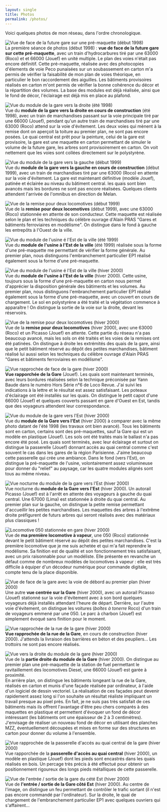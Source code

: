 ```yaml
---
layout: single
title: Photos
permalink: /photos/
---
```



Voici quelques photos de mon réseau, dans l'ordre chronologique.

  
![Vue de face de la future gare sur une pré-maquette (début 1998)](../photos/garev0.jpg)  
La première séance de photos (début 1998) : **vue de face de la future gare sur cette pré-maquette**, avec un train d'hydrocarbures tiré par une 63000 (Roco) et et 66000 (Jouef) en unité multiple. Le plan des voies n'était pas encore définitif. Cette pré-maquette, réalisée avec des photocopies d'élements de voie Peco punaisées sur un soubassement en carton m'a permis de vérifier la faisabilité de mon plan de voies théorique, en particulier le bon raccordement des aiguilles. Les bâtiments provisoires réalisés en carton m'ont permis de vérifier la bonne cohérence du décor et la répartition des volumes. La base des modules est déjà réalisée, ainsi que le fond de décor, l'éclairage est déjà mis en place au plafond.

  
![Vue du module de la gare vers la droite (été 1998)](../photos/garev1.jpg)  
Vue du **module de la gare vers la droite en cours de construction** (été 1998), avec un train de marchandises passant sur la voie principale tiré par une 66000 (Jouef), pendant qu'un autre train de marchandises tiré par une 63000 (Roco) attend sur la voie d'évitement. Les deux voies qui mènent à la remise dont on aperçoit la toiture au premier plan, ne sont pas encore posées. Le quai central est prêt pour la peinture, celui de la gare est provisoire, la gare est une maquette en carton permettant de simuler le volume de la future gare, les arbres sont provisoirement en carton. On voit nettement que les voies sont collées directement sur le polystyrène.

  
![Vue du module de la gare vers la gauche (début 1999)](../photos/garev2.jpg)  
Vue du **module de la gare vers la gauche en cours de construction** (début 1999), avec un train de marchandises tiré par une 63000 (Roco) en attente sur la voie d'évitement. La gare est maintenant définitive (modèle Jouef), patinée et éclairée au niveau du bâtiment central. les quais sont bien avancés mais les bordures ne sont pas encore réalisées. Quelques clients attendent l'arrivée de l'omnibus en direction de Melan.

  
![Vue de la remise pour deux locomotives (début 1999)](../photos/remisev1.jpg)  
Vue de la **remise pour deux locomotives** (début 1999), avec une 63000 (Roco) stationnée en attente de son conducteur. Cette maquette est réalisée selon le plan et les techniques du célèbre ouvrage d'Alain PRAS "Gares et bâtiments ferroviaires en modélisme". On distingue dans le fond à gauche les entrepôts à l'Ouest de la ville.

  
![Vue du module de l'usine é l'Est de la ville (été 1999)](../photos/usine1.jpg)  
Vue du **module de l'usine à l'Est de la ville** (été 1999) réalisée sous la forme d'une pré-maquette me permettant de vérifier la forme générale. Au premier plan, nous distinguons l'embranchement particulier EP1 réalisé également sous la forme d'une pré-maquette.

  
![Vue du module de l'usine é l'Est de la ville (hiver 2000)](../photos/usine3.jpg)  
Vue du **module de l'usine à l'Est de la ville** (hiver 2000). Cette usine, toujours sous la forme d'une pré-maquette en carton nous permet d'apprécier la disposition générale des bâtiments et les volumes. Au premier plan, nous distinguons l'embranchement particulier EP1 réalisé également sous la forme d'une pré-maquette, avec un couvert en cours de chargement. Le sol en polystyrène a été traité et la végétation commence à apparaître ! On distingue la sortie de la voie sur la droite, devant les réservoirs.

  
![Vue de la remise pour deux locomotives (hiver 2000)](../photos/gare_w1.jpg)  
Vue de la **remise pour deux locomotives** (hiver 2000), avec une 63000 (Roco) et un Picasso (Jouef) en attente. Cette partie du réseau n'a pas beaucoup avancé, mais les sols on été traités et les voies de la remises ont été patinées. On distingue à droite les extrémités des quais de la gare, ainsi que le petit bâtiment réservé au dépôt des petites marchandises, bâtiment réalisé lui aussi selon les techniques du célèbre ouvrage d'Alain PRAS "Gares et bâtiments ferroviaires en modélisme".

  
![Vue rapprochée de face de la gare (hiver 2000)](../photos/garev3.jpg)  
**Vue rapporchée de la Gare** (Jouef). Les quais sont maintenant terminés, avec leurs bordures réalisées selon la technique préconisée par Yann Baude dans le numéro Hors Série n°6 de Loco Revue. J'ai suivi les indications à la lettre et le résultat est assez satisfaisant. Les poteaux d'éclairage ont été installés sur les quais. On distingue le petit capot d'une 66000 (Jouef) et quelques couverts passant en gare d'Ouest en Est, tandis que des voyageurs attendent leur correspondance.

  
![Vue du module de la gare vers l'Est (hiver 2000)](../photos/garev4.jpg)  
Vue du **module de la Gare vers l'Est** (hiver 2000) à comparer avec la même photo datant de l'été 1998 (les travaux ont bien avancé). Tous les bâtiments sont en carton, certains sont des pré-maquettes, sauf la Gare qui est un modèle en plastique (Jouef). Les sols ont été traités mais le ballast n'a pas encore été posé. Les quais sont terminés, avec leur éclairage et surtout on distingue la passerelle (Jouef) donnant accès au quai central comme c'est souvent le cas dans les gares de la région Parisienne. J'aime beaucoup cette passerelle qui crée une ambiance. Dans le fond (vers l'Est), on distingue la pré-maquette de l'usine, volontairement assez volumineuse pour donner du "relief" au paysage, car les quatre modules alignés sont tous au même niveau.

  
![Vue nocturne du module de la gare vers l'Est (hiver 2000)](../photos/usine2.jpg)  
Vue nocturne du **module de la Gare vers l'Est** (hiver 2000). Un autorail Picasso (Jouef) est à l'arrêt en attente des voyageurs à gauche du quai central. Une 67000 (Lima) est stationnée à droite du quai central. Au premier plan sur la gauche, on distingue la petite remise permettant d'accueillir les petites marchandises. Les maquettes des arbres à l'extrême droite préfigurent de futurs arbres qui seront réalisés avec des matériaux plus classiques !

  
![Locomotive 050 stationnée en gare (hiver 2000)](../photos/garev5.jpg)  
Vue de **ma première locomotive à vapeur**, une 050 (Roco) stationnée devant le petit bâtiment réservé au dépôt des petites marchandises. C'est la première locomotive que je me suis achetée et qui m'a fait reprendre le modélisme. Sa finition est de qualité et son fonctionnement très satisfaisant, avec un prix raisonnable pour un modéliste. Elle présente en revanche un défaut comme de nombreux modèles de locomotives à vapeur : elle est très difficile à équiper d'un décodeur numérique pour commande digitale, compte tenu de la place disponible.

  
![Vue de face de la gare avec la voie de débord au premier plan (hiver 2000)](../photos/garev6.jpg)  
Une autre **vue centrée sur la Gare** (hiver 2000), avec un autorail Picasso (Jouef) stationné sur la voie d'évitement avec à son bord quelques voyageurs déjà installés attendant l'heure de départ. Derrière, sur l'autre voie d'évitement, on distingue les voitures (_boîtes à tonerre_ Roco) d'un train de voyageurs emmené par une 050. Le parc à charbon (Jouef) est simplement évoqué sans finition pour le moment.

  
![Vue rapprochée de la rue de la gare (hiver 2000)](../photos/garev7.jpg)  
**Vue rapprochée de la rue de la Gare**, en cours de construction (hiver 2000). J'attends la livraison des barrières en béton et des peupliers... Les trottoirs ne sont pas encore réalisés.

  
![Vue vers la droite du module de la gare (hiver 2000)](../photos/garev8.jpg)  
Vue de la **partie droite du module de la Gare** (hiver 2000). On distingue au premier plan une pré-maquette de la station de fuel permettant le ravitaillement des locomotives Diesel, une 66000 (Jouef) est garée à proximité.  
En arrière plan, on distingue les bâtiments longeant la rue de la Gare, réalisés en carton et munis d'une façade réalisée par ordinateur, à l'aide d'un logiciel de dessin vectoriel. La réalisation de ces façades peut devenir rapidement assez long si l'on souhaite un résultat réaliste impliquant un travail presque au pixel près. En fait, je ne suis pas très satisfait de ces bâtiments mais ils offrent l'avantage d'être peu chers comparés à des maquettes en plastique et permettent d'évoquer un fond de décor intéressant (les bâtiments ont une épaisseur de 2 à 3 centimètres). J'envisage de réaliser un nouveau fond de décor en utilisant des planches MZZ, éventuellement découpées et mises en forme sur des structures en carton pour donner du volume à l'ensemble.

  
![Vue rapprochée de la passerelle d'accés au quai central de la gare (hiver 2000)](../photos/garev9.jpg)  
Vue rapporchée de la **passerelle d'accès au quai central** (hiver 2000), un modèle en plastique (Jouef) dont les pieds sont encastrés dans les quais réalisés en bois. Un percage très précis à été effectué pour obtenir un positionnement rigoureux des longs pieds métalliques de cette passerelle.

  
![Vue de l'entrée / sortie de la gare du cété Est (hiver 2000)](../photos/gare_e1.jpg)  
Vue de **l'entrée / sortie de la Gare côté Est** (hiver 2000). Au centre de l'image, on distingue un feu permettant de contrôler le trafic sortant (il n'est pas encore commandé par l'ordinateur). Sur la droite, le quai de chargement de l'embranchement particulier EP1 avec quelques ouvriers qui s'affairent...  
